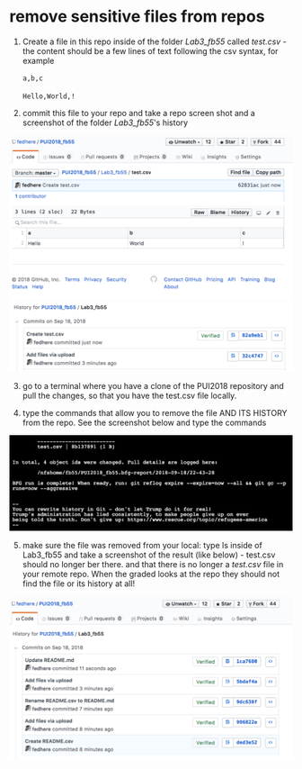 # remove sensitive files from repos

1. Create a file in this repo inside of the folder _Lab3_fb55_ called _test.csv_ - the content should be a few lines of text following the csv syntax, for example

    ```
    a,b,c
    
    Hello,World,!
    ```
  

2. commit this file to your repo and take a repo screen shot and a screenshot of the folder _Lab3_fb55_'s history

![screen shot](imgs/test.csv.png)
![screen shot](imgs/history.png)

3. go to a terminal where you have a clone of the PUI2018 repository and pull the changes, so that you have the test.csv file locally. 

4. type the commands that allow you to remove the file AND ITS HISTORY from the repo. See the screenshot below and type the commands

![screen shot](imgs/commands.png)

5. make sure the file was removed from your local: type ls inside of Lab3_fb55 and take a screenshot of the result (like below) - test.csv should no longer ber there. and that there is no longer a _test.csv_ file in your remote repo. When the graded looks at the repo they should not find the file or its history at all!

![screen shot](imgs/repo_history.png)
